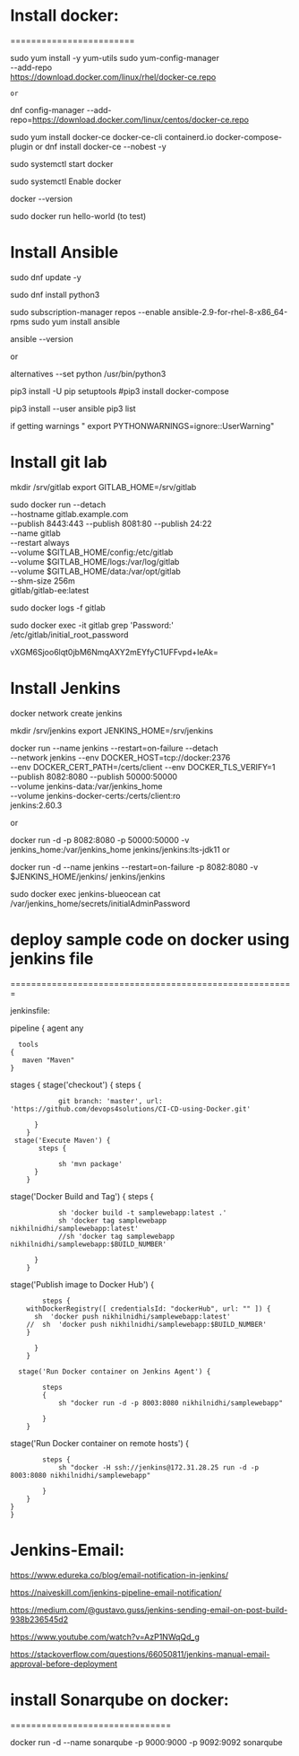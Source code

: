 # Install docker:
========================

 sudo yum install -y yum-utils
 sudo yum-config-manager \
    --add-repo \
    https://download.docker.com/linux/rhel/docker-ce.repo


    or

dnf config-manager --add-repo=https://download.docker.com/linux/centos/docker-ce.repo


sudo yum install docker-ce docker-ce-cli containerd.io docker-compose-plugin
or
dnf install docker-ce --nobest -y

sudo systemctl start docker

sudo systemctl Enable docker

docker --version

sudo docker run hello-world (to test)


# Install Ansible

 sudo dnf update -y

 sudo dnf install python3

sudo subscription-manager repos --enable ansible-2.9-for-rhel-8-x86_64-rpms
sudo yum install ansible

ansible --version

 or 

alternatives --set python /usr/bin/python3

pip3 install -U pip setuptools
#pip3 install docker-compose

pip3 install --user ansible
pip3 list


if getting warnings " export PYTHONWARNINGS=ignore::UserWarning"


# Install git lab

mkdir /srv/gitlab
export GITLAB_HOME=/srv/gitlab

sudo docker run --detach \
  --hostname gitlab.example.com \
  --publish 8443:443 --publish 8081:80 --publish 24:22 \
  --name gitlab \
  --restart always \
  --volume $GITLAB_HOME/config:/etc/gitlab \
  --volume $GITLAB_HOME/logs:/var/log/gitlab \
  --volume $GITLAB_HOME/data:/var/opt/gitlab \
  --shm-size 256m \
  gitlab/gitlab-ee:latest


sudo docker logs -f gitlab

sudo docker exec -it gitlab grep 'Password:' /etc/gitlab/initial_root_password

vXGM6Sjoo6lqt0jbM6NmqAXY2mEYfyC1UFFvpd+IeAk=


# Install Jenkins

docker network create jenkins

mkdir /srv/jenkins
export JENKINS_HOME=/srv/jenkins


docker run --name jenkins --restart=on-failure --detach \
  --network jenkins --env DOCKER_HOST=tcp://docker:2376 \
  --env DOCKER_CERT_PATH=/certs/client --env DOCKER_TLS_VERIFY=1 \
  --publish 8082:8080 --publish 50000:50000 \
  --volume jenkins-data:/var/jenkins_home \
  --volume jenkins-docker-certs:/certs/client:ro \
  jenkins:2.60.3

  or

  docker run -d -p 8082:8080 -p 50000:50000 -v jenkins_home:/var/jenkins_home jenkins/jenkins:lts-jdk11
or

docker run -d --name jenkins --restart=on-failure -p 8082:8080 -v $JENKINS_HOME/jenkins/ jenkins/jenkins  

  sudo docker exec jenkins-blueocean cat /var/jenkins_home/secrets/initialAdminPassword 


# deploy sample code on docker using jenkins file
=======================================================


jenkinsfile:


pipeline {
    agent any
	
	  tools
    {
       maven "Maven"
    }
 stages {
      stage('checkout') {
           steps {
             
                git branch: 'master', url: 'https://github.com/devops4solutions/CI-CD-using-Docker.git'
             
          }
        }
	 stage('Execute Maven') {
           steps {
             
                sh 'mvn package'             
          }
        }
        

  stage('Docker Build and Tag') {
           steps {
              
                sh 'docker build -t samplewebapp:latest .' 
                sh 'docker tag samplewebapp nikhilnidhi/samplewebapp:latest'
                //sh 'docker tag samplewebapp nikhilnidhi/samplewebapp:$BUILD_NUMBER'
               
          }
        }
     
  stage('Publish image to Docker Hub') {
          
            steps {
        withDockerRegistry([ credentialsId: "dockerHub", url: "" ]) {
          sh  'docker push nikhilnidhi/samplewebapp:latest'
        //  sh  'docker push nikhilnidhi/samplewebapp:$BUILD_NUMBER' 
        }
                  
          }
        }
     
      stage('Run Docker container on Jenkins Agent') {
             
            steps 
			{
                sh "docker run -d -p 8003:8080 nikhilnidhi/samplewebapp"
 
            }
        }
 stage('Run Docker container on remote hosts') {
             
            steps {
                sh "docker -H ssh://jenkins@172.31.28.25 run -d -p 8003:8080 nikhilnidhi/samplewebapp"
 
            }
        }
    }
	}



# Jenkins-Email:

https://www.edureka.co/blog/email-notification-in-jenkins/

https://naiveskill.com/jenkins-pipeline-email-notification/

https://medium.com/@gustavo.guss/jenkins-sending-email-on-post-build-938b236545d2

https://www.youtube.com/watch?v=AzP1NWqQd_g

https://stackoverflow.com/questions/66050811/jenkins-manual-email-approval-before-deployment


# install Sonarqube on docker:
===============================

docker run -d --name sonarqube -p 9000:9000 -p 9092:9092 sonarqube

